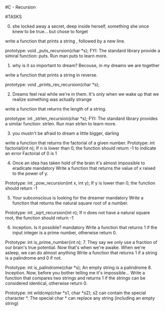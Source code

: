 #C - Recursion

#TASKS

0. she locked away a secret, deep inside herself, something she once knew to be true... but chose to forget

write a function that prints a string , followed by a new line.

prototype: void _puts_recursion(char *s);
FYI: The standard library provide a simiral function: puts. Run man puts to learn more.

1. why is it so important to dream? Becouse, in my dreams we are together

write a function that prints a string in reverse.

prototype: void _prints_rev_recursion(char *s);

2. Dreams feel real while we're in them. It's only when we wake up that we realize something was actually strange

write a function that returns the length of a string.

prototype: int _strlen_recursion(char *s);
FYI: The standard library provides a similar function: strlen. Run man strlen to learn more.

3. you mustn't be afraid to dream a little bigger, darling

write a function that returns the factorial of a given number.
Prototype: int factorial(int n);
If n is lower than 0, the function should return -1 to indicate an error
Factorial of 0 is 1

4. Once an idea has taken hold of the brain it's almost impossible to eradicate
mandatory
Write a function that returns the value of x raised to the power of y.

Prototype: int _pow_recursion(int x, int y);
If y is lower than 0, the function should return -1

5. Your subconscious is looking for the dreamer
mandatory
Write a function that returns the natural square root of a number.

Prototype: int _sqrt_recursion(int n);
If n does not have a natural square root, the function should return -1

6. Inception. Is it possible?
mandatory
Write a function that returns 1 if the input integer is a prime number, otherwise return 0.

Prototype: int is_prime_number(int n);
7. They say we only use a fraction of our brain's true potential. Now that's when we're awake. When we're asleep, we can do almost anything
Write a function that returns 1 if a string is a palindrome and 0 if not.

Prototype: int is_palindrome(char *s);
An empty string is a palindrome
8. Inception. Now, before you bother telling me it's impossible...
Write a function that compares two strings and returns 1 if the strings can be considered identical, otherwise return 0.

Prototype: int wildcmp(char *s1, char *s2);
s2 can contain the special character *.
The special char * can replace any string (including an empty string)
